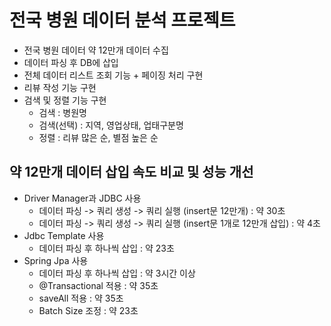 # 전국 병원 데이터 분석 프로젝트

- 전국 병원 데이터 약 12만개 데이터 수집
- 데이터 파싱 후 DB에 삽입
- 전체 데이터 리스트 조회 기능 + 페이징 처리 구현
- 리뷰 작성 기능 구현
- 검색 및 정렬 기능 구현
  - 검색 : 병원명
  - 검색(선택) : 지역, 영업상태, 업태구분명
  - 정렬 : 리뷰 많은 순, 별점 높은 순

## 약 12만개 데이터 삽입 속도 비교 및 성능 개선

- Driver Manager과 JDBC 사용
  - 데이터 파싱 -> 쿼리 생성 -> 쿼리 실행 (insert문 12만개) : 약 30초
  - 데이터 파싱 -> 쿼리 생성 -> 쿼리 실행 (insert문 1개로 12만개 삽입) : 약 4초
- Jdbc Template 사용
  - 데이터 파싱 후 하나씩 삽입 : 약 23초
- Spring Jpa 사용
  - 데이터 파싱 후 하나씩 삽입 : 약 3시간 이상
  - @Transactional 적용 : 약 35초
  - saveAll 적용 : 약 35초
  - Batch Size 조정 : 약 23초